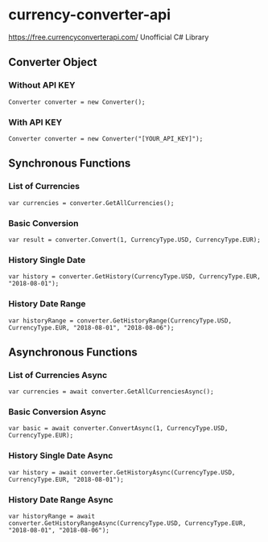 # currency-converter-api
https://free.currencyconverterapi.com/ Unofficial C# Library

## Converter Object
### Without API KEY
```
Converter converter = new Converter();
```
### With API KEY
```
Converter converter = new Converter("[YOUR_API_KEY]");
```

## Synchronous Functions
### List of Currencies
```
var currencies = converter.GetAllCurrencies();
```

### Basic Conversion
```
var result = converter.Convert(1, CurrencyType.USD, CurrencyType.EUR);
```

### History Single Date
```
var history = converter.GetHistory(CurrencyType.USD, CurrencyType.EUR, "2018-08-01");
```

### History Date Range
```
var historyRange = converter.GetHistoryRange(CurrencyType.USD, CurrencyType.EUR, "2018-08-01", "2018-08-06");
```

## Asynchronous Functions
### List of Currencies Async
```
var currencies = await converter.GetAllCurrenciesAsync();
```

### Basic Conversion Async
```
var basic = await converter.ConvertAsync(1, CurrencyType.USD, CurrencyType.EUR);
```

### History Single Date Async
```
var history = await converter.GetHistoryAsync(CurrencyType.USD, CurrencyType.EUR, "2018-08-01");
```

### History Date Range Async
```
var historyRange = await converter.GetHistoryRangeAsync(CurrencyType.USD, CurrencyType.EUR, "2018-08-01", "2018-08-06");
```
